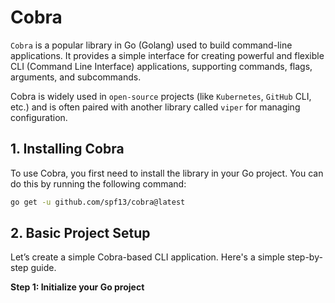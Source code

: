 # Cobra

`Cobra` is a popular library in Go (Golang) used to build command-line applications. It provides a simple interface for creating powerful and flexible CLI (Command Line Interface) applications, supporting commands, flags, arguments, and subcommands.

Cobra is widely used in `open-source` projects (like `Kubernetes`, `GitHub` CLI, etc.) and is often paired with another library called `viper` for managing configuration.

## 1. Installing Cobra

To use Cobra, you first need to install the library in your Go project. You can do this by running the following command:

```sh
go get -u github.com/spf13/cobra@latest
```

## 2. Basic Project Setup

Let’s create a simple Cobra-based CLI application. Here's a simple step-by-step guide.

**Step 1: Initialize your Go project**
